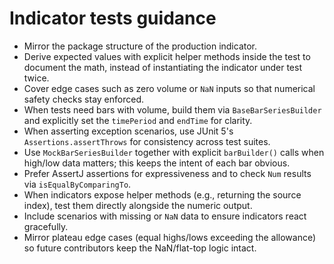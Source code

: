 # Indicator tests guidance

- Mirror the package structure of the production indicator.
- Derive expected values with explicit helper methods inside the test to document the math, instead of instantiating the indicator under test twice.
- Cover edge cases such as zero volume or `NaN` inputs so that numerical safety checks stay enforced.
- When tests need bars with volume, build them via `BaseBarSeriesBuilder` and explicitly set the `timePeriod` and `endTime` for clarity.
- When asserting exception scenarios, use JUnit 5's `Assertions.assertThrows` for consistency across test suites.
- Use `MockBarSeriesBuilder` together with explicit `barBuilder()` calls when high/low data matters; this keeps the intent of each bar obvious.
- Prefer AssertJ assertions for expressiveness and to check `Num` results via `isEqualByComparingTo`.
- When indicators expose helper methods (e.g., returning the source index), test them directly alongside the numeric output.
- Include scenarios with missing or `NaN` data to ensure indicators react gracefully.
- Mirror plateau edge cases (equal highs/lows exceeding the allowance) so future contributors keep the NaN/flat-top logic intact.
